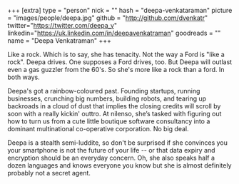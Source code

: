 +++
[extra]
type = "person"
nick = ""
hash = "deepa-venkataraman"
picture = "images/people/deepa.jpg"
github = "http://github.com/dvenkatr"
twitter="https://twitter.com/deepa_v"
linkedin="https://uk.linkedin.com/in/deepavenkatraman"
goodreads = ""
name = "Deepa Venkatraman"
+++

<p class="text-black text-base leading-normal  md:text-xl lg:text-xl md:leading-snug font-light pb-4 md:pb-7">
    Like a rock. Which is to say, she has tenacity. Not the way a Ford is "like a rock". Deepa drives. One supposes a Ford drives, too. But Deepa will outlast even a gas guzzler from the 60's. So she's more like a rock than a ford. In both ways.
</p>
<p class="text-black text-base leading-normal  md:text-xl lg:text-xl md:leading-snug font-light pb-4 md:pb-7">
    Deepa's got a rainbow-coloured past. Founding startups, running businesses, crunching big numbers, building robots, and tearing up backroads in a cloud of dust that implies the closing credits will scroll by soon with a really kickin' outtro. At nilenso, she’s tasked with figuring out how to turn us from a cute little boutique software consultancy into a dominant multinational co-operative corporation. No big deal.
</p>
<p class="text-black text-base leading-normal  md:text-xl lg:text-xl md:leading-snug font-light pb-4 md:pb-7">
    Deepa is a stealth semi-luddite, so don't be surprised if she convinces you your smartphone is not the future of your life -- or that data expiry and encryption should be an everyday concern. Oh, she also speaks half a dozen languages and knows everyone you know but she is almost definitely probably not a secret agent.
</p>

